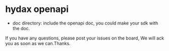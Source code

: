 # hydax openapi

* doc directory: include the openapi doc, you could make your sdk with the doc.

If you have any questions, please post your issues on the board, We will ack you as soon as we can.Thanks.
